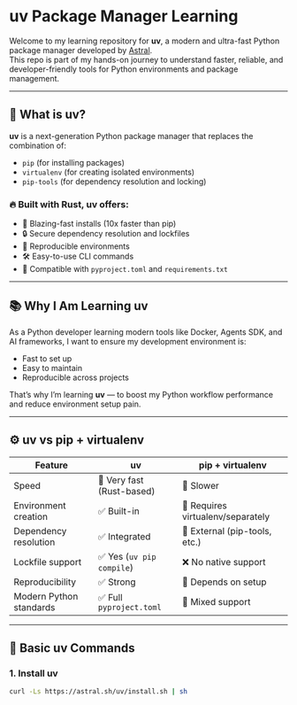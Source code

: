 # uv Package Manager Learning

Welcome to my learning repository for **uv**, a modern and ultra-fast Python package manager developed by [Astral](https://astral.sh/).  
This repo is part of my hands-on journey to understand faster, reliable, and developer-friendly tools for Python environments and package management.

---

## 🚀 What is uv?

**uv** is a next-generation Python package manager that replaces the combination of:

- `pip` (for installing packages)
- `virtualenv` (for creating isolated environments)
- `pip-tools` (for dependency resolution and locking)

### 🔥 Built with Rust, uv offers:

- 🚀 Blazing-fast installs (10x faster than pip)
- 🔒 Secure dependency resolution and lockfiles
- 🧪 Reproducible environments
- 🛠️ Easy-to-use CLI commands
- 🧩 Compatible with `pyproject.toml` and `requirements.txt`

---

## 📚 Why I Am Learning uv

As a Python developer learning modern tools like Docker, Agents SDK, and AI frameworks, I want to ensure my development environment is:

- Fast to set up
- Easy to maintain
- Reproducible across projects

That’s why I’m learning **uv** — to boost my Python workflow performance and reduce environment setup pain.

---

## ⚙️ uv vs pip + virtualenv

| Feature                     | uv                        | pip + virtualenv                  |
|----------------------------|---------------------------|-----------------------------------|
| Speed                      | 🚀 Very fast (Rust-based) | 🐢 Slower                        |
| Environment creation       | ✅ Built-in               | 🔧 Requires virtualenv/separately |
| Dependency resolution      | ✅ Integrated             | 🔶 External (pip-tools, etc.)     |
| Lockfile support           | ✅ Yes (`uv pip compile`) | ❌ No native support              |
| Reproducibility            | ✅ Strong                 | 🔶 Depends on setup               |
| Modern Python standards    | ✅ Full `pyproject.toml`  | 🔶 Mixed support                  |

---

## 🔧 Basic uv Commands

### 1. Install uv  
```bash
curl -Ls https://astral.sh/uv/install.sh | sh
